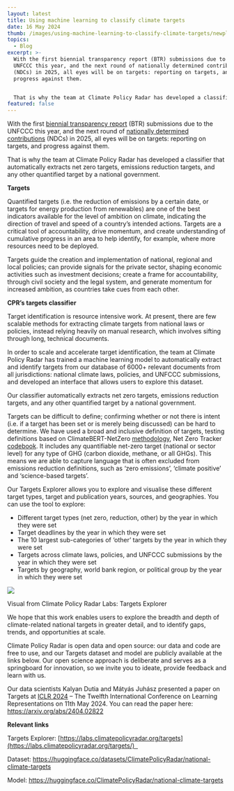 ```yaml
---
layout: latest
title: Using machine learning to classify climate targets
date: 16 May 2024
thumb: /images/using-machine-learning-to-classify-climate-targets/newplot.png
topics:
  - Blog
excerpt: >-
  With the first biennial transparency report (BTR) submissions due to the
  UNFCCC this year, and the next round of nationally determined contributions
  (NDCs) in 2025, all eyes will be on targets: reporting on targets, and
  progress against them. 


  That is why the team at Climate Policy Radar has developed a classifier that automatically extracts net zero targets, emissions reduction targets, and any other quantified target by a national government.
featured: false
---
```

With the first [biennial transparency report](https://unfccc.int/biennial-transparency-reports) (BTR) submissions due to the UNFCCC this year, and the next round of [nationally determined contributions](https://sdg.iisd.org/news/un-initiative-enters-next-phase-to-support-new-round-of-ndcs/#:~:text=The%20next%20round%20of%20nationally,is%20able%20to%20do%20so.%E2%80%9D) (NDCs) in 2025, all eyes will be on targets: reporting on targets, and progress against them. 

That is why the team at Climate Policy Radar has developed a classifier that automatically extracts net zero targets, emissions reduction targets, and any other quantified target by a national government.

**Targets**

Quantified targets (i.e. the reduction of emissions by a certain date, or targets for energy production from renewables) are one of the best indicators available for the level of ambition on climate, indicating the direction of travel and speed of a country’s intended actions. Targets are a critical tool of accountability, drive momentum, and create understanding of cumulative progress in an area to help identify, for example, where more resources need to be deployed. 

Targets guide the creation and implementation of national, regional and local policies; can provide signals for the private sector, shaping economic activities such as investment decisions; create a frame for accountability, through civil society and the legal system, and generate momentum for increased ambition, as countries take cues from each other. 

**CPR’s targets classifier**

Target identification is resource intensive work. At present, there are few scalable methods for extracting climate targets from national laws or policies, instead relying heavily on manual research, which involves sifting through long, technical documents.

In order to scale and accelerate target identification, the team at Climate Policy Radar has trained a machine learning model to automatically extract and identify targets from our database of 6000+ relevant documents from all jurisdictions: national climate laws, policies, and UNFCCC submissions, and developed an interface that allows users to explore this dataset.

Our classifier automatically extracts net zero targets, emissions reduction targets, and any other quantified target by a national government.

Targets can be difficult to define; confirming whether or not there is intent (i.e. if a target has been set or is merely being discussed) can be hard to determine. We have used a broad and inclusive definition of targets, testing definitions based on ClimateBERT-NetZero [methodology](https://aclanthology.org/2023.emnlp-main.975.pdf), Net Zero Tracker [codebook](https://zerotracker.net/methodology). It includes any quantifiable net-zero target (national or sector level) for any type of GHG (carbon dioxide, methane, or all GHGs). This means we are able to capture language that is often excluded from emissions reduction definitions, such as ‘zero emissions’, ‘climate positive’ and ‘science-based targets’.

Our Targets Explorer allows you to explore and visualise these different target types, target and publication years, sources, and geographies. You can use the tool to explore: 

* Different target types (net zero, reduction, other) by the year in which they were set
* Target deadlines by the year in which they were set
* The 10 largest sub-categories of ‘other’ targets by the year in which they were set
* Targets across climate laws, policies, and UNFCCC submissions by the year in which they were set
* Targets by geography, world bank region, or political group by the year in which they were set

![](https://lh7-us.googleusercontent.com/YjHeCY4XRZcMjLIVTb53OmaF2-dF0ToQ8sTqV74x7R4FE2ENaUgWNCtvXnmLMcjmEdjflwNx3VBo9yefTy_YqoaXVyKYmiI1fMjp1G2EChZ7OmI3T3wBBQK8mgr6JPPWPgN07yggobnhABibxHWpmpw)

Visual from Climate Policy Radar Labs: Targets Explorer

We hope that this work enables users to explore the breadth and depth of climate-related national targets in greater detail, and to identify gaps, trends, and opportunities at scale.

Climate Policy Radar is open data and open source: our data and code are free to use, and our Targets dataset and model are publicly available at the links below. Our open science approach is deliberate and serves as a springboard for innovation, so we invite you to ideate, provide feedback and learn with us.

Our data scientists Kalyan Dutia and Mátyás Juhász presented a paper on Targets at [ICLR 2024](https://iclr.cc/) – The Twelfth International Conference on Learning Representations on 11th May 2024. You can read the paper here: <https://arxiv.org/abs/2404.02822>

**Relevant links**

Targets Explorer: [https://labs.climatepolicyradar.org/targets](https://labs.climatepolicyradar.org/targets/)  

Dataset: <https://huggingface.co/datasets/ClimatePolicyRadar/national-climate-targets> 

Model: <https://huggingface.co/ClimatePolicyRadar/national-climate-targets>